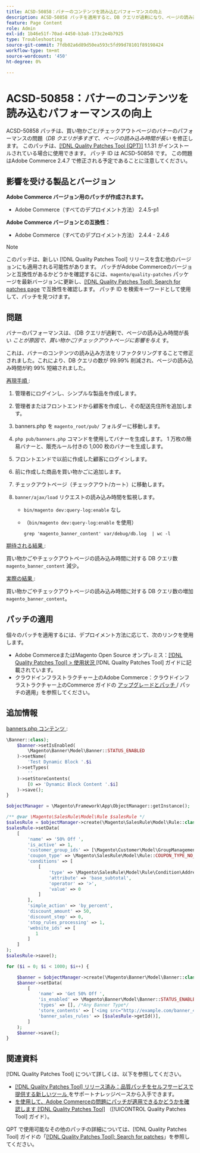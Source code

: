 ```yaml
---
title: ACSD-50858：バナーのコンテンツを読み込むパフォーマンスの向上
description: ACSD-50858 パッチを適用すると、DB クエリが過剰になり、ページの読み込み時間が長くなることで、買い物かごやチェックアウトページでバナーのパフォーマンスが影響を受けるAdobe Commerceの問題を修正できます。
feature: Page Content
role: Admin
exl-id: 1b46e51f-70ad-4450-b3a8-173c2e4b7925
type: Troubleshooting
source-git-commit: 7fdb02a6d89d50ea593c5fd99d78101f89198424
workflow-type: tm+mt
source-wordcount: '450'
ht-degree: 0%

---
```


# ACSD-50858：バナーのコンテンツを読み込むパフォーマンスの向上

ACSD-50858 パッチは、買い物かごと/チェックアウトページのバナーのパフォーマンスの問題（*DB クエリが多すぎて、ページの読み込み時間が長い* を修正します。 このパッチは、[[!DNL Quality Patches Tool (QPT)]](https://experienceleague.adobe.com/ja/docs/commerce-operations/tools/quality-patches-tool/quality-patches-tool-to-self-serve-quality-patches) 1.1.31 がインストールされている場合に使用できます。 パッチ ID は ACSD-50858 です。 この問題はAdobe Commerce 2.4.7 で修正される予定であることに注意してください。

## 影響を受ける製品とバージョン

**Adobe Commerce バージョン用のパッチが作成されます。**

* Adobe Commerce（すべてのデプロイメント方法） 2.4.5-p1

**Adobe Commerce バージョンとの互換性：**

* Adobe Commerce（すべてのデプロイメント方法） 2.4.4 - 2.4.6

>[!NOTE]
>
>このパッチは、新しい [!DNL Quality Patches Tool] リリースを含む他のバージョンにも適用される可能性があります。 パッチがAdobe Commerceのバージョンと互換性があるかどうかを確認するには、`magento/quality-patches` パッケージを最新バージョンに更新し、[[!DNL Quality Patches Tool]: Search for patches page](https://experienceleague.adobe.com/tools/commerce-quality-patches/index.html?lang=ja) で互換性を確認します。 パッチ ID を検索キーワードとして使用して、パッチを見つけます。

## 問題

バナーのパフォーマンスは、（DB クエリが過剰で、ページの読み込み時間が長い *ことが原因で、買い物かご/チェックアウトページに影響を与え* す。

これは、バナーのコンテンツの読み込み方法をリファクタリングすることで修正されました。これにより、DB クエリの数が 99.99% 削減され、ページの読み込み時間が約 99% 短縮されました。

<u> 再現手順 </u>:

1. 管理者にログインし、シンプルな製品を作成します。
1. 管理者またはフロントエンドから顧客を作成し、その配送先住所を追加します。
1. banners.php を `magento_root/pub/` フォルダーに移動します。
1. `php pub/banners.php` コマンドを使用してバナーを生成します。 1 万枚の簡易バナーと、販売ルール付きの 1,000 枚のバナーを生成します。
1. フロントエンドで以前に作成した顧客にログインします。
1. 前に作成した商品を買い物かごに追加します。
1. チェックアウトページ（チェックアウト/カート）に移動します。
1. `banner/ajax/load` リクエストの読み込み時間を監視します。

   * `bin/magento dev:query-log:enable` なし
   * （`bin/magento dev:query-log:enable` を使用）

     ```
     grep 'magento_banner_content' var/debug/db.log  | wc -l
     ```

<u> 期待される結果 </u>:

買い物かごやチェックアウトページの読み込み時間に対する DB クエリ数 `magento_banner_content` 減少。

<u> 実際の結果 </u>:

買い物かごやチェックアウトページの読み込み時間に対する DB クエリ数の増加 `magento_banner_content`。

## パッチの適用

個々のパッチを適用するには、デプロイメント方法に応じて、次のリンクを使用します。

* Adobe CommerceまたはMagento Open Source オンプレミス：[[!DNL Quality Patches Tool] > 使用状況 ](/help/tools/quality-patches-tool/usage.md) [!DNL Quality Patches Tool] ガイドに記載されています。
* クラウドインフラストラクチャー上のAdobe Commerce：クラウドインフラストラクチャー上のCommerce ガイドの [ アップグレードとパッチ ](https://experienceleague.adobe.com/docs/commerce-cloud-service/user-guide/develop/upgrade/apply-patches.html?lang=ja)/ パッチの適用」を参照してください。

## 追加情報

<u>banners.php コンテンツ </u>:

```php
\Banner::class);
    $banner->setIsEnabled(
        \Magento\Banner\Model\Banner::STATUS_ENABLED
    )->setName(
        'Test Dynamic Block '.$i
    )->setTypes(
        ''
    )->setStoreContents(
        [0 => 'Dynamic Block Content '.$i]
    )->save();
}

$objectManager = \Magento\Framework\App\ObjectManager::getInstance();

/** @var \Magento\SalesRule\Model\Rule $salesRule */
$salesRule = $objectManager->create(\Magento\SalesRule\Model\Rule::class);
$salesRule->setData(
    [
        'name' => '50% Off ',
        'is_active' => 1,
        'customer_group_ids' => [\Magento\Customer\Model\GroupManagement::NOT_LOGGED_IN_ID],
        'coupon_type' => \Magento\SalesRule\Model\Rule::COUPON_TYPE_NO_COUPON,
        'conditions' => [
            [
                'type' => \Magento\SalesRule\Model\Rule\Condition\Address::class,
                'attribute' => 'base_subtotal',
                'operator' => '>',
                'value' => 0
            ]
        ],
        'simple_action' => 'by_percent',
        'discount_amount' => 50,
        'discount_step' => 0,
        'stop_rules_processing' => 1,
        'website_ids' => [
           1
        ]
    ]
);
$salesRule->save();

for ($i = 0; $i < 1000; $i++) {

    $banner = $objectManager->create(\Magento\Banner\Model\Banner::class);
    $banner->setData(
        [
            'name' => 'Get 50% Off ',
            'is_enabled' => \Magento\Banner\Model\Banner::STATUS_ENABLED,
            'types' => [], /*Any Banner Type*/
            'store_contents' => ['<img src="http://example.com/banner_40_percent_off.png" />'],
            'banner_sales_rules' => [$salesRule->getId()],
        ]
    );
    $banner->save();
}
```

## 関連資料

[!DNL Quality Patches Tool] について詳しくは、以下を参照してください。

* [[!DNL Quality Patches Tool]  リリース済み：品質パッチをセルフサービスで提供する新しいツール ](https://experienceleague.adobe.com/ja/docs/commerce-operations/tools/quality-patches-tool/quality-patches-tool-to-self-serve-quality-patches) をサポートナレッジベースから入手できます。
* [ を使用して、Adobe Commerceの問題にパッチが適用できるかどうかを確認します  [!DNL Quality Patches Tool]](/help/tools/quality-patches-tool/patches-available-in-qpt/check-patch-for-magento-issue-with-magento-quality-patches.md) （[!UICONTROL Quality Patches Tool] ガイド）。


QPT で使用可能なその他のパッチの詳細については、[!DNL Quality Patches Tool] ガイドの「[[!DNL Quality Patches Tool]: Search for patches](https://experienceleague.adobe.com/tools/commerce-quality-patches/index.html?lang=ja)」を参照してください。
